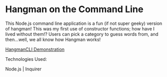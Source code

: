 # Hangman on the Command Line

This Node.js command line application is a fun (if not super geeky) version of hangman! This was my first use of constructor functions; how have I lived without them!? Users can pick a category to guess words from, and then...well, we all know how Hangman works! 


[HangmanCLI Demonstration](http://www.youtube.com/watch?v=Vl6U1REruEU)



Technologies Used:

Node.js | Inquirer 
